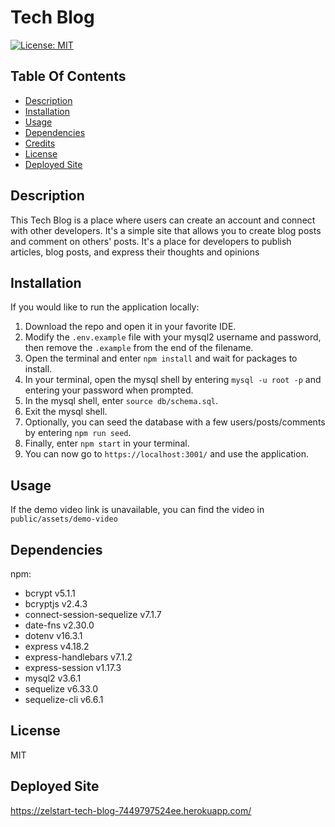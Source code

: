 # Tech Blog

[![License: MIT](https://img.shields.io/badge/License-MIT-yellow.svg)](https://opensource.org/licenses/MIT)

## Table Of Contents
- [Description](#description)
- [Installation](#installation)
- [Usage](#usage)
- [Dependencies](#dependencies)
- [Credits](#credits)
- [License](#license)
- [Deployed Site](#deployed-site)

## Description

This Tech Blog is a place where users can create an account and connect with other developers. It's a simple site that allows you to create blog posts and comment on others' posts. It's a place for developers to publish articles, blog posts, and express their thoughts and opinions

## Installation
If you would like to run the application locally:

1. Download the repo and open it in your favorite IDE.
2. Modify the `.env.example` file with your mysql2 username and password, then remove the `.example` from the end of the filename.
3. Open the terminal and enter `npm install` and wait for packages to install.
4. In your terminal, open the mysql shell by entering `mysql -u root -p` and entering your password when prompted.
5. In the mysql shell, enter `source db/schema.sql`.
6. Exit the mysql shell.
7. Optionally, you can seed the database with a few users/posts/comments by entering `npm run seed`.
8. Finally, enter `npm start` in your terminal.
9. You can now go to `https://localhost:3001/` and use the application.

## Usage
If the demo video link is unavailable, you can find the video in `public/assets/demo-video`


## Dependencies
npm:
- bcrypt v5.1.1
- bcryptjs v2.4.3
- connect-session-sequelize v7.1.7
- date-fns v2.30.0
- dotenv v16.3.1
- express v4.18.2
- express-handlebars v7.1.2
- express-session v1.17.3
- mysql2 v3.6.1
- sequelize v6.33.0
- sequelize-cli v6.6.1

## License
MIT

## Deployed Site
https://zelstart-tech-blog-7449797524ee.herokuapp.com/
